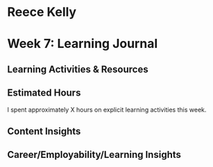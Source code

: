 # Reece Kelly
# Week 7: Learning Journal

## Learning Activities & Resources

## Estimated Hours

I spent approximately X hours on explicit learning activities this week.

## Content Insights

## Career/Employability/Learning Insights
